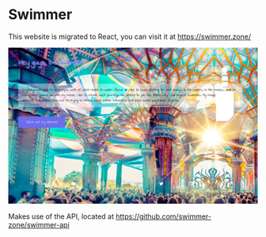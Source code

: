 # Swimmer

This website is migrated to React, you can visit it at https://swimmer.zone/

![Screenshot](/public/screenshot.png)

Makes use of the API, located at https://github.com/swimmer-zone/swimmer-api